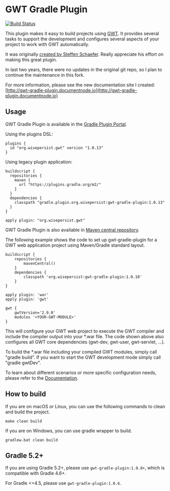 # GWT Gradle Plugin

[![Build Status](https://travis-ci.org/jiakuan/gwt-gradle-plugin.svg?branch=master)](https://travis-ci.org/jiakuan/gwt-gradle-plugin)

This plugin makes it easy to build projects using [GWT](http://www.gwtproject.org/). It provides several tasks to support the development and configures several aspects of your project to work with GWT automatically.

It was originally [created by Steffen Schaefer](https://github.com/steffenschaefer/gwt-gradle-plugin). Really appreciate his effort on making this great plugin.

In last two years, there were no updates in the original git repo, so I plan to continue the maintenance in this fork.

For more information, please see the new documentation site I created: [http://gwt-gradle-plugin.documentnode.io](http://gwt-gradle-plugin.documentnode.io)

## Usage

GWT Gradle Plugin is available in the [Gradle Plugin Portal](https://plugins.gradle.org/plugin/org.wisepersist.gwt).

Using the plugins DSL:

```
plugins {
  id "org.wisepersist.gwt" version "1.0.13"
}
```

Using legacy plugin application:

```
buildscript {
  repositories {
    maven {
      url "https://plugins.gradle.org/m2/"
    }
  }
  dependencies {
    classpath "gradle.plugin.org.wisepersist:gwt-gradle-plugin:1.0.13"
  }
}

apply plugin: "org.wisepersist.gwt"
```

GWT Gradle Plugin is also available in [Maven central repository](http://search.maven.org/#search%7Cga%7C1%7Cg%3A%22org.wisepersist%22AND%20a%3A%22gwt-gradle-plugin%22).

The following example shows the code to set up gwt-gradle-plugin for a GWT web application project using Maven/Gradle standard layout.

    buildscript {
        repositories {
            mavenCentral()
        }
        dependencies {
            classpath 'org.wisepersist:gwt-gradle-plugin:1.0.10'
        }
    }

    apply plugin: 'war'
    apply plugin: 'gwt'

    gwt {
        gwtVersion='2.9.0'
        modules '<YOUR-GWT-MODULE>'
    }

This will configure your GWT web project to execute the GWT compiler and include the compiler output into your *.war file. The code shown above also configures all GWT core dependencies (gwt-dev, gwt-user, gwt-servlet, ...).

To build the *.war file including your compiled GWT modules, simply call "gradle build".
If you want to start the GWT development mode simply call "gradle gwtDev".

To learn about different scenarios or more specific configuration needs, please refer to the [Documentation](http://gwt-gradle-plugin.documentnode.io).

## How to build

If you are on macOS or Linux, you can use the following commands to clean and build the project.

```
make clean build
```

If you are on Windows, you can use gradle wrapper to build.

```
gradlew.bat clean build
```

## Gradle 5.2+

If you are using Gradle 5.2+, please use `gwt-gradle-plugin:1.0.8+`, which is compatible with Gradle 4.6+.

For Gradle <=4.5, please use `gwt-gradle-plugin:1.0.6`.
